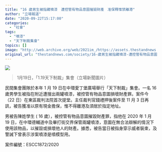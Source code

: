 ```yaml
---
title: "16 歲男生被指藏噴漆　遭控管有物品意圖摧毀財產　准保釋惟禁離港"
author: "立場報道"
date: "2020-09-22T15:17:00"
categories:
  - "社會"
tags:
  - "噴漆"
  - "天下制裁集會"
topics: []
image: "http://web.archive.org/web/2021im_/https://assets.thestandnews.com/media/photos/82714035_10163363455170019_4602183871436423168_o_ISiMg.png"
original_url: "thestandnews.com/society/16-歲男生被指藏噴漆-遭控管有物品意圖摧毀財產-准保釋惟禁離港"
---
```

![](http://web.archive.org/web/2021im_/https://assets.thestandnews.com/media/photos/82714035_10163363455170019_4602183871436423168_o_ISiMg.png)
> 1月19日，「1.19天下制裁」集會（立場新聞圖片）

民間集會團隊於本年 1 月 19 日在中環愛丁堡廣場舉行「天下制裁」集會。一名 16 歲男學生被指在附近遭搜出兩罐噴漆，被控管有物品意圖損壞財產罪。案件今（22 日）在東區裁判法院首次提堂。主任裁判官錢禮押後案件至 11 月 3 日再訊，被告獲准以原有現金擔保，惟不得離港及須居於指定地址。

男被告陳姓學生 ( 16 歲），被控管有物品意圖摧毀財產罪，指他在 2020 年 1 月 19 日，在中環德輔道中及畢打街交界保管兩罐噴漆，意圖在無合法辯解的情況下使用該物品，以摧毀或損壞他人的財產。據悉，被告當日被指身穿示威者裝束，及警誡下曾表示涉案噴漆是噴模型用。

案件編號：ESCC1872/2020